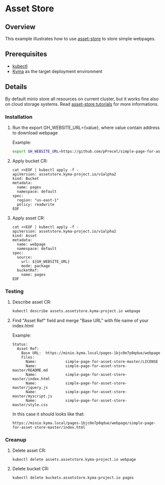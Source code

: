 # Asset Store

## Overview

This example illustrates how to use [asset-store](https://kyma-project.io/docs/1.5/components/asset-store/) to store simple webpages.

## Prerequisites

- [kubectl](https://kubernetes.io/docs/tasks/tools/install-kubectl/)
- [Kyma](https://kyma-project.io/docs/) as the target deployment environment

## Details

By default minio store all resources on current cluster, but it works fine also on cloud storage systems. Read [asset-store tutorials](https://kyma-project.io/docs/components/asset-store#tutorials-tutorials) for more informations.

### Installation

1. Run the export GH_WEBSITE_URL={value}, where value contain address to download webpage

    Example:

    ```bash
    export GH_WEBSITE_URL=https://github.com/pPrecel/simple-page-for-asset-store/archive/master.zip
    ```

2. Apply bucket CR:

    ```
    cat <<EOF | kubectl apply -f -
    apiVersion: assetstore.kyma-project.io/v1alpha2
    kind: Bucket
    metadata:
      name: pages
      namespace: default
    spec:
      region: "us-east-1"
      policy: readwrite
    EOF
    ```

3. Apply asset CR:

    ```
    cat <<EOF | kubectl apply -f -
    apiVersion: assetstore.kyma-project.io/v1alpha2
    kind: Asset
    metadata:
      name: webpage
      namespace: default
    spec:
      source:
        url: ${GH_WEBSITE_URL}
        mode: package
      bucketRef:
        name: pages
    EOF
    ```

### Testing

1. Describe asset CR:

    ```bash
    kubectl describe assets.assetstore.kyma-project.io webpage
    ```
    
2. Find "Asset Ref" field and merge "Base URL" with file name of your index.html

    Example:
    ```
    Status:
      Asset Ref:
        Base URL:  https://minio.kyma.local/pages-1bjc0e7p0qdue/webpage
        Files:
          Name:             simple-page-for-asset-store-master/LICENSE
          Name:             simple-page-for-asset-store-master/README.md
          Name:             simple-page-for-asset-store-master/index.html
          Name:             simple-page-for-asset-store-master/jquery.js
          Name:             simple-page-for-asset-store-master/myscript.js
          Name:             simple-page-for-asset-store-master/style.css
    ```
    
    In this case it should looks like that:
    ```
    https://minio.kyma.local/pages-1bjc0e7p0qdue/webpage/simple-page-for-asset-store-master/index.html
    ```

### Creanup

1. Delete asset CR:

    ```
    kubectl delete assets.assetstore.kyma-project.io webpage
    ```

2. Delete bucket CR:

    ```
    kubectl delete buckets.assetstore.kyma-project.io pages
    ```
